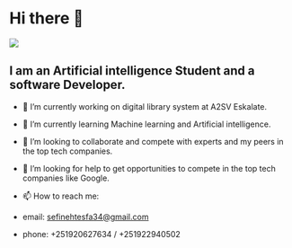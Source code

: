 # Hi there 👋
<img src ="![emre](https://user-images.githubusercontent.com/88246220/188808399-126c735c-2243-45c3-855b-01ff9c449565.jpg)
"></img>
## I am an Artificial intelligence Student and a software Developer.

- 🔭 I’m currently working on digital library system at A2SV Eskalate.
- 🌱 I’m currently learning Machine learning and Artificial intelligence.
- 👯 I’m looking to collaborate and compete with experts and my peers in the top tech companies.
- 🤔 I’m looking for help to get opportunities to compete in the top tech companies like Google.

- 📫 How to reach me: 
- email: sefinehtesfa34@gmail.com
- phone: +251920627634 / +251922940502

